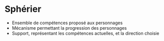 # Sphérier

 * Ensemble de compétences proposé aux personnages
 * Mécanisme permettant la progression des personnages
 * Support, représentant les compétences actuelles, et la direction choisie

